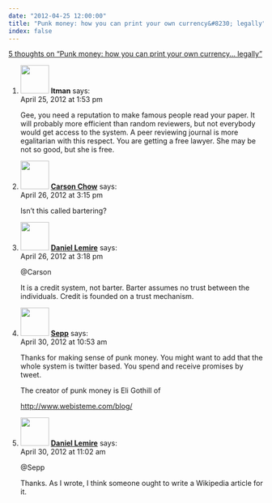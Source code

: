 ```yaml
---
date: "2012-04-25 12:00:00"
title: "Punk money: how you can print your own currency&#8230; legally"
index: false
---
```


[5 thoughts on &ldquo;Punk money: how you can print your own currency&#8230; legally&rdquo;](/lemire/blog/2012/04-25-punk-money-how-you-can-print-your-own-currency-legally)

<ol class="comment-list">
<li id="comment-55220" class="comment even thread-even depth-1">
<div class="comment-author vcard">
<img alt src="https://secure.gravatar.com/avatar/cdbd04afdb5401d1cbbd390416f3c1e3?s=56&#038;d=mm&#038;r=g" srcset="https://secure.gravatar.com/avatar/cdbd04afdb5401d1cbbd390416f3c1e3?s=112&#038;d=mm&#038;r=g 2x" class="avatar avatar-56 photo" height="56" width="56" decoding="async" /> <b class="fn">Itman</b> <span class="says">says:</span> </div>
<div class="comment-metadata"><time datetime="2012-04-25T13:53:21+00:00">April 25, 2012 at 1:53 pm</time></a> </div>
<div class="comment-content">
<p>Gee, you need a reputation to make famous people read your paper. It will probably more efficient than random reviewers, but not everybody would get access to the system. A peer reviewing journal is more egalitarian with this respect. You are getting a free lawyer. She may be not so good, but she is free.</p>
</div>
</li>
<li id="comment-55221" class="comment odd alt thread-odd thread-alt depth-1">
<div class="comment-author vcard">
<img alt src="https://secure.gravatar.com/avatar/?s=56&#038;d=mm&#038;r=g" srcset="https://secure.gravatar.com/avatar/?s=112&#038;d=mm&#038;r=g 2x" class="avatar avatar-56 photo avatar-default" height="56" width="56" decoding="async" /> <b class="fn"><a href="https://sciencehouse.wordpress.com/" class="url" rel="ugc external nofollow">Carson Chow</a></b> <span class="says">says:</span> </div>
<div class="comment-metadata"><time datetime="2012-04-26T15:15:24+00:00">April 26, 2012 at 3:15 pm</time></a> </div>
<div class="comment-content">
<p>Isn&rsquo;t this called bartering?</p>
</div>
</li>
<li id="comment-55222" class="comment byuser comment-author-lemire bypostauthor even thread-even depth-1">
<div class="comment-author vcard">
<img alt src="https://secure.gravatar.com/avatar/2ca999bef9535950f5b84281a4dab006?s=56&#038;d=mm&#038;r=g" srcset="https://secure.gravatar.com/avatar/2ca999bef9535950f5b84281a4dab006?s=112&#038;d=mm&#038;r=g 2x" class="avatar avatar-56 photo" height="56" width="56" loading="lazy" decoding="async" /> <b class="fn"><a href="https://lemire.me/en/" class="url" rel="ugc">Daniel Lemire</a></b> <span class="says">says:</span> </div>
<div class="comment-metadata"><time datetime="2012-04-26T15:18:34+00:00">April 26, 2012 at 3:18 pm</time></a> </div>
<div class="comment-content">
<p>@Carson</p>
<p>It is a credit system, not barter. Barter assumes no trust between the individuals. Credit is founded on a trust mechanism.</p>
</div>
</li>
<li id="comment-55225" class="comment odd alt thread-odd thread-alt depth-1">
<div class="comment-author vcard">
<img alt src="https://secure.gravatar.com/avatar/b071bc39fd245d22bb6ad3feef02f3f4?s=56&#038;d=mm&#038;r=g" srcset="https://secure.gravatar.com/avatar/b071bc39fd245d22bb6ad3feef02f3f4?s=112&#038;d=mm&#038;r=g 2x" class="avatar avatar-56 photo" height="56" width="56" loading="lazy" decoding="async" /> <b class="fn"><a href="http://blog.hasslberger.com" class="url" rel="ugc external nofollow">Sepp</a></b> <span class="says">says:</span> </div>
<div class="comment-metadata"><time datetime="2012-04-30T10:53:59+00:00">April 30, 2012 at 10:53 am</time></a> </div>
<div class="comment-content">
<p>Thanks for making sense of punk money. You might want to add that the whole system is twitter based. You spend and receive promises by tweet. </p>
<p>The creator of punk money is Eli Gothill of </p>
<p><a href="http://www.webisteme.com/blog/" rel="nofollow ugc">http://www.webisteme.com/blog/</a></p>
</div>
</li>
<li id="comment-55226" class="comment byuser comment-author-lemire bypostauthor even thread-even depth-1">
<div class="comment-author vcard">
<img alt src="https://secure.gravatar.com/avatar/2ca999bef9535950f5b84281a4dab006?s=56&#038;d=mm&#038;r=g" srcset="https://secure.gravatar.com/avatar/2ca999bef9535950f5b84281a4dab006?s=112&#038;d=mm&#038;r=g 2x" class="avatar avatar-56 photo" height="56" width="56" loading="lazy" decoding="async" /> <b class="fn"><a href="https://lemire.me/en/" class="url" rel="ugc">Daniel Lemire</a></b> <span class="says">says:</span> </div>
<div class="comment-metadata"><time datetime="2012-04-30T11:02:05+00:00">April 30, 2012 at 11:02 am</time></a> </div>
<div class="comment-content">
<p>@Sepp</p>
<p>Thanks. As I wrote, I think someone ought to write a Wikipedia article for it.</p>
</div>
</li>
</ol>
